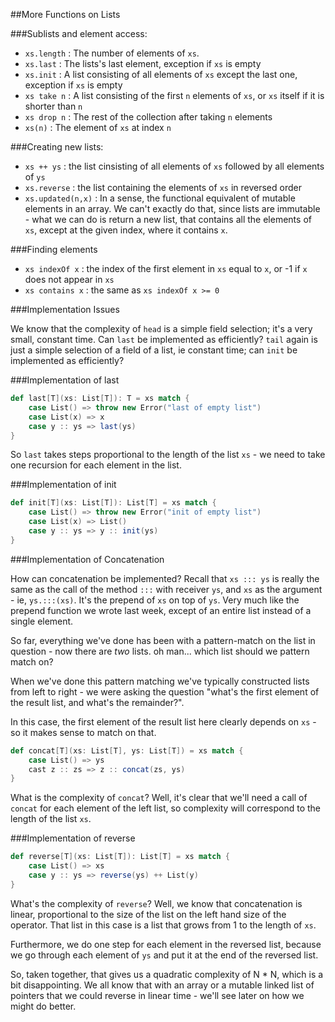 ##More Functions on Lists

###Sublists and element access:

* `xs.length` : The number of elements of `xs`.
* `xs.last`   : The lists's last element, exception if `xs` is empty
* `xs.init`   : A list consisting of all elements of `xs` except the last one, exception if `xs` is empty
* `xs take n` : A list consisting of the first `n` elements of `xs`, or `xs` itself if it is shorter than `n`
* `xs drop n` : The rest of the collection after taking `n` elements
* `xs(n)`		: The element of `xs` at index `n`

###Creating new lists:

* `xs ++ ys`        : the list cinsisting of all elements of `xs` followed by all elements of `ys`
* `xs.reverse`      : the list containing the elements of `xs` in reversed order
* `xs.updated(n,x)` : In a sense, the functional equivalent of mutable elements in an array. We can't exactly do that, since lists are immutable - what we can do is return a new list, that contains all the elements of `xs`, except at the given index, where it contains `x`.

###Finding elements

* `xs indexOf x`  : the index of the first element in `xs` equal to `x`, or -1 if `x` does not appear in `xs`
* `xs contains x` : the same as `xs indexOf x >= 0`

###Implementation Issues

We know that the complexity of `head` is a simple field selection; it's a very small, constant time. Can `last` be implemented as efficiently? `tail` again is just a simple selection of a field of a list, ie constant time; can `init` be implemented as efficiently?

###Implementation of last

```scala
def last[T](xs: List[T]): T = xs match {
	case List() => throw new Error("last of empty list")
	case List(x) => x
	case y :: ys => last(ys)
}
```

So `last` takes steps proportional to the length of the list `xs` - we need to take one recursion for each element in the list.

###Implementation of init

```scala
def init[T](xs: List[T]): List[T] = xs match {
	case List() => throw new Error("init of empty list")
	case List(x) => List()
	case y :: ys => y :: init(ys)
}
```

###Implementation of Concatenation

How can concatenation be implemented? Recall that `xs ::: ys` is really the same as the call of the method ` ::: ` with receiver `ys`, and `xs` as the argument - ie, `ys.:::(xs)`. It's the prepend of `xs` on top of `ys`. Very much like the prepend function we wrote last week, except of an entire list instead of a single element.

So far, everything we've done has been with a pattern-match on the list in question - now there are *two* lists. oh man... which list should we pattern match on?

When we've done this pattern matching we've typically constructed lists from left to right - we were asking the question "what's the first element of the result list, and what's the remainder?".

In this case, the first element of the result list here clearly depends on `xs` - so it makes sense to match on that.

```scala
def concat[T](xs: List[T], ys: List[T]) = xs match {
	case List() => ys
	cast z :: zs => z :: concat(zs, ys)
}
```

What is the complexity of `concat`? Well, it's clear that we'll need a call of `concat` for each element of the left list, so complexity will correspond to the length of the list `xs`.

###Implementation of reverse

```scala
def reverse[T](xs: List[T]): List[T] = xs match {
	case List() => xs
	case y :: ys => reverse(ys) ++ List(y)
}
```

What's the complexity of `reverse`? Well, we know that concatenation is linear, proportional to the size of the list on the left hand size of the operator. That list in this case is a list that grows from 1 to the length of `xs`.

Furthermore, we do one step for each element in the reversed list, because we go through each element of `ys` and put it at the end of the reversed list.

So, taken together, that gives us a quadratic complexity of N * N, which is a bit disappointing. We all know that with an array or a mutable linked list of pointers that we could reverse in linear time - we'll see later on how we might do better.